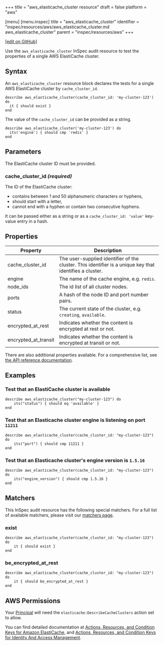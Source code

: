 +++
title = "aws_elasticache_cluster resource"
draft = false
platform = "aws"

[menu]
  [menu.inspec]
    title = "aws_elasticache_cluster"
    identifier = "inspec/resources/aws/aws_elasticache_cluster.md aws_elasticache_cluster"
    parent = "inspec/resources/aws"
+++

[\[edit on GitHub\]](https://github.com/inspec/inspec/blob/master/docs-chef-io/content/aws_elasticache_cluster.md)

Use the `aws_elasticache_cluster` InSpec audit resource to test the properties of a single AWS ElastiCache cluster.

## Syntax

An `aws_elasticache_cluster` resource block declares the tests for a single AWS ElastiCache cluster by `cache_cluster_id`.

    describe aws_elasticache_cluster(cache_cluster_id: 'my-cluster-123') do
      it { should exist }
    end

The value of the `cache_cluster_id` can be provided as a string.

    describe aws_elasticache_cluster('my-cluster-123') do
      its('engine') { should cmp 'redis' }
    end

## Parameters

The ElastiCache cluster ID must be provided.

### cache_cluster_id _(required)_

The ID of the ElastiCache cluster:

- contains between 1 and 50 alphanumeric characters or hyphens,
- should start with a letter,
- cannot end with a hyphen or contain two consecutive hyphens.

It can be passed either as a string or as a `cache_cluster_id: 'value'` key-value entry in a hash.

## Properties

| Property             | Description                                                                                             |
| -------------------- | ------------------------------------------------------------------------------------------------------- |
| cache_cluster_id     | The user-supplied identifier of the cluster. This identifier is a unique key that identifies a cluster. |
| engine               | The name of the cache engine, e.g. `redis`.                                                             |
| node_ids             | The id list of all cluster nodes.                                                                       |
| ports                | A hash of the node ID and port number pairs.                                                            |
| status               | The current state of the cluster, e.g. `creating`, `available`.                                         |
| encrypted_at_rest    | Indicates whether the content is encrypted at rest or not.                                              |
| encrypted_at_transit | Indicates whether the content is encrypted at transit or not.                                           |

There are also additional properties available. For a comprehensive list, see [the API reference documentation](https://docs.aws.amazon.com/AmazonElastiCache/latest/APIReference/API_CacheCluster.html).

## Examples

### Test that an ElastiCache cluster is available

    describe aws_elasticache_cluster("my-cluster-123") do
        its("status") { should eq 'available' }
    end

### Test that an Elasticache cluster engine is listening on port `11211`

    describe aws_elasticache_cluster(cache_cluster_id: "my-cluster-123") do
        its("port") { should cmp 11211 }
    end

### Test that an Elasticache cluster's engine version is `1.5.16`

    describe aws_elasticache_cluster(cache_cluster_id: "my-cluster-123") do
        its("engine_version") { should cmp 1.5.16 }
    end

## Matchers

This InSpec audit resource has the following special matchers. For a full list of available matchers, please visit our [matchers page](/inspec/matchers/).

### exist

    describe aws_elasticache_cluster(cache_cluster_id: "my-cluster-123") do
        it { should exist }
    end

### be_encrypted_at_rest

    describe aws_elasticache_cluster(cache_cluster_id: "my-cluster-123") do
        it { should be_encrypted_at_rest }
    end

## AWS Permissions

Your [Principal](https://docs.aws.amazon.com/IAM/latest/UserGuide/intro-structure.html#intro-structure-principal)
will need the `elasticache:DescribeCacheClusters` action set to allow.

You can find detailed documentation at [Actions, Resources, and Condition Keys for Amazon ElastiCache](https://docs.aws.amazon.com/IAM/latest/UserGuide/list_amazonelasticache.html),
and [Actions, Resources, and Condition Keys for Identity And Access Management](https://docs.aws.amazon.com/IAM/latest/UserGuide/list_identityandaccessmanagement.html).
